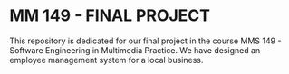 # MM 149 - FINAL PROJECT
This repository is dedicated for our final project in the course MMS 149 - Software Engineering in Multimedia Practice. We have designed an employee management system for a local business. 
